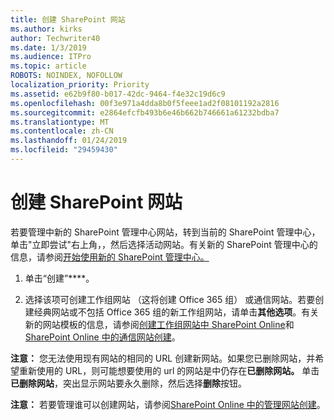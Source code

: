 ```yaml
---
title: 创建 SharePoint 网站
ms.author: kirks
author: Techwriter40
ms.date: 1/3/2019
ms.audience: ITPro
ms.topic: article
ROBOTS: NOINDEX, NOFOLLOW
localization_priority: Priority
ms.assetid: e62b9f80-b017-42dc-9464-f4e32c19d6c9
ms.openlocfilehash: 00f3e971a4dda8b0f5feee1ad2f08101192a2816
ms.sourcegitcommit: e2864efcfb493b6e46b662b746661a61232bdba7
ms.translationtype: MT
ms.contentlocale: zh-CN
ms.lasthandoff: 01/24/2019
ms.locfileid: "29459430"
---
```

# <a name="create-a-sharepoint-site"></a>创建 SharePoint 网站

若要管理中新的 SharePoint 管理中心网站，转到当前的 SharePoint 管理中心，单击"立即尝试"右上角，，然后选择活动网站。有关新的 SharePoint 管理中心的信息，请参阅[开始使用新的 SharePoint 管理中心。](https://docs.microsoft.com/en-us/sharepoint/get-started-new-admin-center)
  
1. 单击“创建”****。 
    
2. 选择该项可创建工作组网站 （这将创建 Office 365 组） 或通信网站。若要创建经典网站或不包括 Office 365 组的新工作组网站，请单击**其他选项**。有关新的网站模板的信息，请参阅[创建工作组网站中 SharePoint Online](https://support.office.com/en-us/article/create-a-team-site-in-sharepoint-ef10c1e7-15f3-42a3-98aa-b5972711777d?ui=en-US&amp;rs=en-US&amp;ad=US)和[SharePoint Online 中的通信网站创建](https://support.office.com/article/7fb44b20-a72f-4d2c-9173-fc8f59ba50eb)。
  
 **注意：** 您无法使用现有网站的相同的 URL 创建新网站。如果您已删除网站，并希望重新使用的 URL，则可能想要使用的 url 的网站是中仍存在**已删除网站。** 单击**已删除网站**，突出显示网站要永久删除，然后选择**删除**按钮。 
  
 **注意：** 若要管理谁可以创建网站，请参阅[SharePoint Online 中的管理网站创建](https://docs.microsoft.com/en-us/sharepoint/manage-site-creation)。
    

